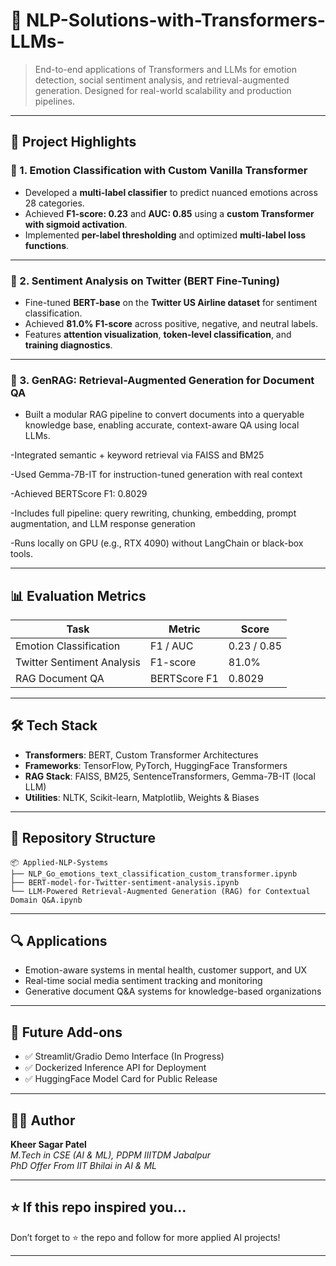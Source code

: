 # 🚀 NLP-Solutions-with-Transformers-LLMs-
> End-to-end applications of Transformers and LLMs for emotion detection, social sentiment analysis, and retrieval-augmented generation. Designed for real-world scalability and production pipelines.

---

## 🧠 Project Highlights

### 🧾 1. Emotion Classification with Custom Vanilla Transformer 
- Developed a **multi-label classifier** to predict nuanced emotions across 28 categories.
- Achieved **F1-score: 0.23** and **AUC: 0.85** using a **custom Transformer with sigmoid activation**.
- Implemented **per-label thresholding** and optimized **multi-label loss functions**.

---

### 🛫 2. Sentiment Analysis on Twitter (BERT Fine-Tuning)
- Fine-tuned **BERT-base** on the **Twitter US Airline dataset** for sentiment classification.
- Achieved **81.0% F1-score** across positive, negative, and neutral labels.
- Features **attention visualization**, **token-level classification**, and **training diagnostics**.

---

### 📄 3. GenRAG: Retrieval-Augmented Generation for Document QA
- Built a modular RAG pipeline to convert documents into a queryable knowledge base, enabling accurate, context-aware QA using local LLMs.

-Integrated semantic + keyword retrieval via FAISS and BM25

-Used Gemma-7B-IT for instruction-tuned generation with real context

-Achieved BERTScore F1: 0.8029

-Includes full pipeline: query rewriting, chunking, embedding, prompt augmentation, and LLM response generation

-Runs locally on GPU (e.g., RTX 4090) without LangChain or black-box tools.

---

## 📊 Evaluation Metrics

| Task                        | Metric        | Score   |
|-----------------------------|---------------|---------|
| Emotion Classification      | F1 / AUC      | 0.23 / 0.85 |
| Twitter Sentiment Analysis  | F1-score      | 81.0%   |
| RAG Document QA             | BERTScore F1    | 0.8029      |

---

## 🛠️ Tech Stack

- **Transformers**: BERT, Custom Transformer Architectures  
- **Frameworks**: TensorFlow, PyTorch, HuggingFace Transformers  
- **RAG Stack**: FAISS, BM25, SentenceTransformers, Gemma-7B-IT (local LLM)
- **Utilities**: NLTK, Scikit-learn, Matplotlib, Weights & Biases  

---

## 📁 Repository Structure

```
📦 Applied-NLP-Systems
├── NLP_Go_emotions_text_classification_custom_transformer.ipynb
├── BERT-model-for-Twitter-sentiment-analysis.ipynb
└── LLM-Powered Retrieval-Augmented Generation (RAG) for Contextual Domain Q&A.ipynb
```

---

## 🔍 Applications

- Emotion-aware systems in mental health, customer support, and UX
- Real-time social media sentiment tracking and monitoring
- Generative document Q&A systems for knowledge-based organizations

---

## 🧪 Future Add-ons

- ✅ Streamlit/Gradio Demo Interface (In Progress)
- ✅ Dockerized Inference API for Deployment
- ✅ HuggingFace Model Card for Public Release

---

## 👨‍💻 Author

**Kheer Sagar Patel**  
*M.Tech in CSE (AI & ML), PDPM IIITDM Jabalpur*  
*PhD Offer From IIT Bhilai in AI & ML*

---

## ⭐️ If this repo inspired you...

Don’t forget to ⭐ the repo and follow for more applied AI projects!

---
